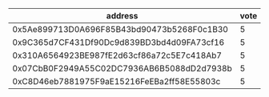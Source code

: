 address|vote|timestamp|signature
---|---|---|---
0x5Ae899713D0A696F85B43bd90473b5268F0c1B30|5|1606224036|0x3f44f36857e103e3396ab40f9056e41dff9ecfd2d302b09630f104c395611a0559e6f971082ac34fc90f676926b211b4135be94fc2bdcb8fc7b67b64ddae93b81c
0x9C365d7CF431Df90Dc9d839BD3bd4d09FA73cf16|5|1606224727|0xdd12e150915ba783ae6c0684cf6be534ef4632071c55ac4673604d3ae4177a621453dc40ad0986738aaf398152e4af4d8fb17b00f407a8aceb6e6c18908d58691b
0x310A6564923BE987fE2d63cf86a72c5E7c418Ab7|5|1606225208|0x4d25d5a1ff5983b38181772402da813c9605360836be50a147cd2b3751c75873051e79aefc71fc0de7104e6f0fc485699d14b43471e9c69b4185408a2ee712891c
0x07CbB0F2949A55C02DC7936AB6B5088dD2d7938b|5|1606226855|0xc3e8f2e978b9d5c48134e6451afff3593e47ed5a0c9d5284e82d39793e1c4f770ff879ebb04f89cea4ed3e42551c07ebd8dff1b5ad3a87b377df0b96ee93b8431c
0xC8D46eb7881975F9aE15216FeEBa2ff58E55803c|5|1606239829|0x2dc2f9a6600ac37222f28d6222fc306a2ddd61ee55bc11da0df04f217253a4051e0bffaa6af2e18a54b753f19770bc1e6bec6338dfc1bcc7bb9d7d2ba5338cf41b